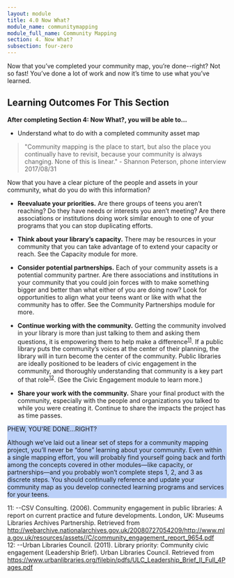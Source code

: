 ```yaml
---
layout: module
title: 4.0 Now What?
module_name: communitymapping
module_full_name: Community Mapping
section: 4. Now What? 
subsection: four-zero
---
```



Now that you’ve completed your community map, you’re done--right? Not so fast! You’ve done a lot of work and now it’s time to use what you’ve learned.

## Learning Outcomes For This Section

**After completing Section 4: Now What?, you will be able to...**
<ul class="fancy">
<li>Understand what to do with a completed community asset map</li>
</ul>

>"Community mapping is the place to start, but also the place you continually have to revisit, because your community is always changing. None of this is linear." - Shannon Peterson, phone interview 2017/08/31 

Now that you have a clear picture of the people and assets in your community, what do you do with this information?  

- **Reevaluate your priorities.** Are there groups of teens you aren’t reaching? Do they have needs or interests you aren’t meeting? Are there associations or institutions doing work similar enough to one of your programs that you can stop duplicating efforts.  

- **Think about your library’s capacity.** There may be resources in your community that you can take advantage of to extend your capacity or reach. See the Capacity module for more.  

- **Consider potential partnerships.** Each of your community assets is a potential community partner. Are there associations and institutions in your community that you could join forces with to make something bigger and better than what either of you are doing now? Look for opportunities to align what your teens want or like with what the community has to offer. See the Community Partnerships module for more.  

- **Continue working with the community.** Getting the community involved in your library is more than just talking to them and asking them questions, it is empowering them to help make a difference<sup>[11](#fn11)</sup>. If a public library puts the community’s voices at the center of their planning, the library will in turn become the center of the community. Public libraries are ideally positioned to be leaders of civic engagement in the community, and thoroughly understanding that community is a key part of that role<sup>[12](#fn12)</sup>. (See the Civic Engagement module to learn more.) 

- **Share your work with the community.** Share your final product with the community, especially with the people and organizations you talked to while you were creating it. Continue to share the impacts the project has as time passes.

<div style="background-color:#BBD0F8">  
  <p><span class="box-title">PHEW, YOU'RE DONE...RIGHT?</span></p>
<p>Although we’ve laid out a linear set of steps for a community mapping project, you’ll never be “done” learning about your community. Even within a single mapping effort, you will probably find yourself going back and forth among the concepts covered in other modules—like capacity, or partnerships—and you probably won’t complete steps 1, 2, and 3 as discrete steps. You should continually reference and update your community map as you develop connected learning programs and services for your teens. 
</p>
  </div>



<a name="fn11">11</a>:  --CSV Consulting. (2006). Community engagement in public libraries: A report on current practice and future developments. London, UK: Museums Libraries Archives Partnership. Retrieved from http://webarchive.nationalarchives.gov.uk/20080727054209/http://www.mla.gov.uk/resources/assets//C/community_engagement_report_9654.pdf
<br>
<a name="fn12">12</a>:  --Urban Libraries Council. (2011). Library priority: Community civic engagement (Leadership Brief). Urban Libraries Council. Retrieved from https://www.urbanlibraries.org/filebin/pdfs/ULC_Leadership_Brief_II_Full_4Pages.pdf
